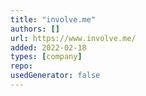 ```yaml
---
title: "involve.me"
authors: []
url: https://www.involve.me/
added: 2022-02-18
types: [company]
repo:
usedGenerator: false
---
```

